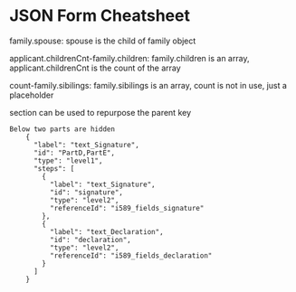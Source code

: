 # JSON Form Cheatsheet

family.spouse: spouse is the child of family object

applicant.childrenCnt-family.children: family.children is an array, applicant.childrenCnt is the count of the array

count-family.sibilings: family.sibilings is an array, count is not in use, just a placeholder

section can be used to repurpose the parent key

```
Below two parts are hidden
    {
      "label": "text_Signature",
      "id": "PartD,PartE",
      "type": "level1",
      "steps": [
        {
          "label": "text_Signature",
          "id": "signature",
          "type": "level2",
          "referenceId": "i589_fields_signature"
        },
        {
          "label": "text_Declaration",
          "id": "declaration",
          "type": "level2",
          "referenceId": "i589_fields_declaration"
        }
      ]
    }
```
